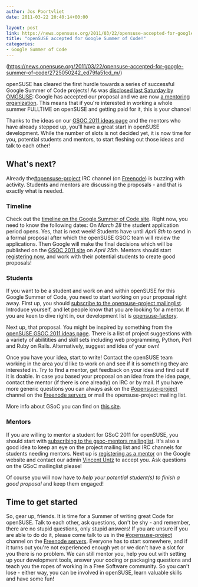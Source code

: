 ```yaml
---
author: Jos Poortvliet
date: 2011-03-22 20:40:14+00:00

layout: post
link: https://news.opensuse.org/2011/03/22/opensuse-accepted-for-google-summer-of-code/
title: "openSUSE accepted for Google Summer of Code!"
categories:
- Google Summer of Code
---
```

(https://news.opensuse.org/2011/03/22/opensuse-accepted-for-google-summer-of-code/2725050242_ed79fa51cd_m/)

openSUSE has cleared the first hurdle towards a series of successful Google Summer of Code projects! As was [disclosed last Saturday by OMGSUSE](http://omgsuse.com/content/opensuse-be-part-google-summer-code-2011): Google has accepted our proposal and we are now [a mentoring organization](http://www.google-melange.com/gsoc/org/show/google/gsoc2011/opensuse). This means that if you're interested in working a whole summer FULLTIME on openSUSE and getting paid for it, this is your chance! 

Thanks to the ideas on our [GSOC 2011 ideas page](http://en.opensuse.org/openSUSE:GSOC_2011_Ideas#General_ideas) and the mentors who have already stepped up, you'll have a great start in openSUSE development. While the number of slots is not decided yet, it is now time for you, potential students and mentors, to start fleshing out those ideas and talk to each other!<!-- more -->


## What's next?


Already the[#opensuse-project](irc://irc.freenode.net/opensuse-project) IRC channel (on [Freenode](http://freenode.net/)) is buzzing with activity. Students and mentors are discussing the proposals - and that is exactly what is needed.


### Timeline


Check out the [timeline on the Google Summer of Code site](http://www.google-melange.com/document/show/gsoc_program/google/gsoc2011/timeline). Right now, you need to know the following dates:
On _March 28_ the student application period opens. Yes, that is next week! Students have until _April 8th_ to send in a formal proposal after which the openSUSE GSOC team will review the applications. Then Google will make the final decisions which will be published on the [GSOC 2011 site](http://www.google-melange.com/gsoc/program/home/google/gsoc2011) on _April 25th_. Mentors should start [registering now](http://www.google-melange.com/gsoc/org/apply_mentor/google/gsoc2011), and work with their potential students to create good proposals!


### Students


If you want to be a student and work on and within openSUSE for this Google Summer of Code, you need to start working on your proposal right away. First up, you should [subscribe to the opensuse-project mailinglist](mailto:opensuse-project+subscribe@opensuse.org). Introduce yourself, and let people know that you are looking for a mentor.  If you are keen to dive right in, our development list is [opensuse-factory](mailto:opensuse-factory+subscribe@opensuse.org).

Next up, that proposal. You might be inspired by something from the [openSUSE GSOC 2011 ideas page](http://en.opensuse.org/openSUSE:GSOC_2011_Ideas). There is a list of project suggestions with a variety of abilitities and skill sets including web programming, Python, Perl and Ruby on Rails. Alternatively, suggest and idea of your own!

Once you have your idea, start to write! Contact the openSUSE team working in the area you'd like to work on and see if it is something they are interested in. Try to find a mentor, get feedback on your idea and find out if it is doable. In case you based your proposal on an idea from the idea page, contact the mentor (if there is one already) on IRC or by mail. If you have more generic questions you can always ask on the [#opensuse-project](irc://irc.freenode.net/opensuse-project) channel on the [Freenode servers](http://freenode.net/) or mail the opensuse-project mailing list.

More info about GSoC you can find on [this site](http://www.google-melange.com).


### Mentors


If you are willing to mentor a student for GSoC 2011 for openSUSE, you should start with [subscribing to the gsoc-mentors mailinglist](mailto:gsoc-mentors+subscribe@opensuse.org). It's also a good idea to keep an eye on the project mailing list and IRC channels for students needing mentors. Next up is  [registering as a mentor](http://www.google-melange.com/gsoc/org/apply_mentor/google/gsoc2011) on the Google website and contact our admin [Vincent Untz](http://en.opensuse.org/User:Vuntz) to accept you. Ask questions on the GSoC mailinglist please!

Of course you will now have to _help your potential student(s) to finish a good proposal_ and keep them engaged!


## Time to get started


So, gear up, friends. It is time for a Summer of writing great Code for openSUSE. Talk to each other, ask questions, don't be shy - and remember, there are no stupid questions, only stupid answers! If you are unsure if you are able to do do it, please come talk to us in the [#opensuse-project](irc://irc.freenode.net/opensuse-project) channel on the [Freenode servers](http://freenode.net/). Everyone has to start somewhere,  and if it turns out you're not experienced enough yet or we don't have a slot for you there is no problem. We can still mentor you, help you out with setting up your development tools, answer your coding or packaging questions and teach you the ropes of working in a Free Software community. So you can't lose - either way, you can be involved in openSUSE, learn valuable skills and have some fun!		
